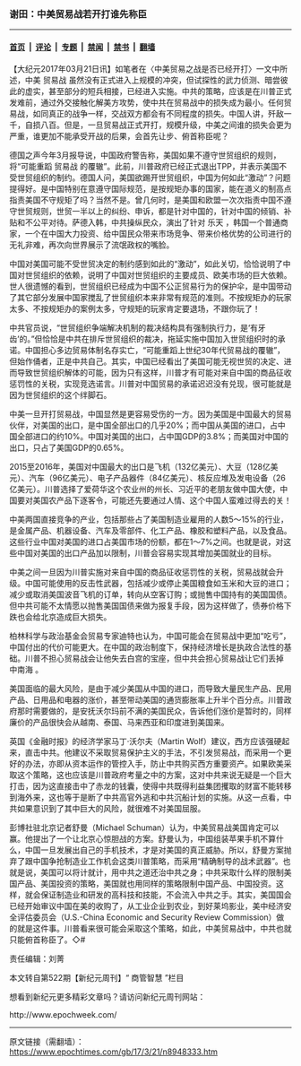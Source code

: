 ### 谢田：中美贸易战若开打谁先称臣

---

#### [首页](../../../..?n8948333) &nbsp;|&nbsp; [评论](../../../../../epoch-comment?n8948333) &nbsp;|&nbsp; [专题](../../../../../epoch-special?n8948333) &nbsp;|&nbsp; [禁闻](../../../../../epoch-news?n8948333) &nbsp;|&nbsp; [禁书](../../../../../books?n8948333) &nbsp;|&nbsp; [翻墙](https://github.com/gfw-breaker/nogfw/blob/master/README.md?n8948333)


<div class="post_content" id="artbody" itemprop="articleBody">
 <!-- article content begin -->
 <p>
  【大纪元2017年03月21日讯】如笔者在〈中美贸易之战是否已经开打〉一文中所述，中美
  <ok href="https://www.epochtimes.com/gb/tag/%E8%B4%B8%E6%98%93%E6%88%98.html">
   贸易战
  </ok>
  虽然没有正式进入上规模的冲突，但试探性的武力侦测、暗尝彼此的虚实，甚至部分的短兵相接，已经进入实施。中共的策略，应该是在川普正式发难前，通过外交接触化解美方攻势，使中共在贸易战中的损失成为最小。任何贸易战，如同真正的战争一样，交战双方都会有不同程度的损失。中国人讲，歼敌一千，自损八百。但是，一旦贸易战正式开打，规模升级，中美之间谁的损失会更为严重，谁更加不能承受开战的后果，会首先让步、俯首称臣呢？
 </p>
 <p>
  德国之声今年3月报导说，中国政府警告称，美国如果不遵守世贸组织的规则，将“可能重蹈
  <ok href="https://www.epochtimes.com/gb/tag/%E8%B4%B8%E6%98%93%E6%88%98.html">
   贸易战
  </ok>
  的覆辙”。此前，川普政府已经正式退出TPP，并表示美国不受世贸组织的制约。德国人问，美国欲踢开世贸组织，中国为何如此“激动”？问题提得好。是中国特别在意遵守国际规范，是按规矩办事的国家，能在道义的制高点指责美国不守规矩了吗？当然不是。曾几何时，是美国和欧盟一次次指责中国不遵守世贸规则，世贸一半以上的纠纷、申诉，都是针对中国的，针对中国的倾销、补贴和不公平对待。萨德入韩，中共操纵民众，演出了针对
  <ok href="https://www.epochtimes.com/gb/tag/%E4%B9%90%E5%A4%A9.html">
   乐天
  </ok>
  ，韩国一个普通商家，一个在中国大力投资、给中国民众带来市场竞争、带来价格优势的公司进行的无礼非难，再次向世界展示了流氓政权的嘴脸。
 </p>
 <p>
  中国对美国可能不受世贸决定的制约感到如此的“激动”，如此关切，恰恰说明了中国对世贸组织的依赖，说明了中国对世贸组织的主要成员、欧美市场的巨大依赖。世人很遗憾的看到，世贸组织已经成为中国不公正贸易行为的保护伞，是中国带动了其它部分发展中国家搅乱了世贸组织本来非常有规范的准则。不按规矩办的玩家太多、不按规矩办的案例太多，守规矩的玩家肯定要退场，不跟你玩了！
 </p>
 <p>
  中共官员说，“世贸组织争端解决机制的裁决结构具有强制执行力，是‘有牙齿’的。”但恰恰是中共在排斥世贸组织的裁决，拖延实施中国加入世贸组织时的承诺。中国担心多边贸易体制名存实亡，“可能重蹈上世纪30年代贸易战的覆辙”，但始作俑者，正是中共自己。其实，中国已经看出了美国可能无视世贸的决定、进而导致世贸组织解体的可能，因为只有这样，川普才有可能对来自中国的商品征收惩罚性的关税，实现竞选诺言。川普对中国贸易的承诺迟迟没有兑现，很可能就是因为世贸组织的这个绊脚石。
 </p>
 <p>
  中美一旦开打贸易战，中国显然是更容易受伤的一方。因为美国是中国最大的贸易伙伴，对美国的出口，是中国全部出口的几乎20%；而中国从美国的进口，占中国全部进口的约10%。中国对美国的出口，占中国GDP的3.8%；而美国对中国的出口，只占了美国GDP的0.65%。
 </p>
 <p>
  2015至2016年，美国对中国最大的出口是飞机（132亿美元）、大豆（128亿美元）、汽车（96亿美元）、电子产品器件（84亿美元）、核反应堆及发电设备（26亿美元）。川普选择了爱荷华这个农业州的州长、习近平的老朋友做中国大使，中国要对美国农产品下逐客令，可能还先要通过人情、这个中国人蛮难过得去的关！
 </p>
 <p>
  中美两国直接竞争的产业，包括那些占了美国制造业雇用的人数5～15%的行业，是金属产品、机器设备、汽车及零部件、化工产品、橡胶和塑料产品，以及食品。这些行业中国对美国的进口占美国市场的份额，都在1～7%之间。也就是说，对这些中国对美国的出口产品加以限制，川普会容易实现其增加美国就业的目标。
 </p>
 <p>
  中美之间一旦因为川普实施对来自中国的商品征收惩罚性的关税，贸易战就会升级。中国可能使用的反击性武器，包括减少或停止美国粮食如玉米和大豆的进口；减少或取消美国波音飞机的订单，转向从空客订购；或抛售中国持有的美国国债。但中共可能不太情愿以抛售美国国债来做为报复手段，因为这样做了，债券价格下跌也会给北京造成巨大损失。
 </p>
 <p>
  柏林科学与政治基金会贸易专家迪特也认为，中国可能会在贸易战中更加“吃亏”，中国付出的代价可能更大。在中国的政治制度下，保持经济增长是执政合法性的基础。川普不担心贸易战会让他失去白宫的宝座，但中共会担心贸易战让它们丢掉
  <ok href="https://www.epochtimes.com/gb/tag/%E4%B8%AD%E5%8D%97%E6%B5%B7.html">
   中南海
  </ok>
  。
 </p>
 <p>
  美国面临的最大风险，是由于减少美国从中国的进口，而导致大量民生产品、民用产品、日用品和电器的涨价，甚至带动美国的通货膨胀率上升半个百分点。川普政府那时需要做的，是安抚沃尔玛前不满的美国民众，告诉他们涨价是暂时的，同样廉价的产品很快会从越南、泰国、马来西亚和印度进到美国来。
 </p>
 <p>
  英国《金融时报》的经济学家马丁‧沃尔夫（Martin Wolf）建议，西方应该强硬起来，直击中共。他建议不采取贸易保护主义的手法，不引发贸易战，而采用一个更好的办法，亦即从资本运作的管控入手，防止中共购买西方重要资产。如果欧美采取这个策略，这也应该是川普政府考量之中的方案，这对中共来说无疑是一个巨大打击，因为这直接击中了赤龙的钱囊，使得中共既得利益集团攫取的财富不能转移到海外来，这也等于是断了中共高官外逃和中共沉船计划的实施。从这一点看，中共如果意识到了其中巨大的风险，就很难不对美国屈服。
 </p>
 <p>
  彭博社驻北京记者舒曼（Michael Schuman）认为，中美贸易战美国肯定可以赢。他提出了一个让北京心惊胆战的方案。舒曼认为，中国组装苹果手机不算什么，中国一旦发展出自己的手机技术，才是对美国的真正威胁。所以，舒曼方案抛弃了跟中国争抢制造业工作机会这类川普策略，而采用“精确制导的战术武器”。也就是说，美国可以将计就计，用中共之道还治中共之身；中共采取什么样的限制美国产品、美国投资的策略，美国就也用同样的策略限制中国产品、中国投资。这样，就会保证制造业和研发的高科技和技能，不会流入中共之手。其实，美国国会已经开始审议中国在美的收购了，从工业企业到农业，到好莱坞影业，美中经济安全评估委员会（U.S.-China Economic and Security Review Commission）做的就是这件事。川普看来很可能会采取这个策略，如此，中美贸易战中，中共也就只能俯首称臣了。◇#
 </p>
 <p>
  责任编辑：刘菁
 </p>
 <p>
  本文转自第522期【新纪元周刊】“
  <ok href="http://mag.epochtimes.com/gb/type24.htm">
   商管智慧
  </ok>
  ”栏目
 </p>
 <p>
  想看到新纪元更多精彩文章吗？请访问新纪元周刊网站：
 </p>
 <p>
  <ok href="http://www.epochweek.com/" target="_blank">
   http://www.epochweek.com/
  </ok>
 </p>
 <!-- article content end -->
 <div id="below_article_ad">
 </div>
</div>


---

原文链接（需翻墙）：https://www.epochtimes.com/gb/17/3/21/n8948333.htm